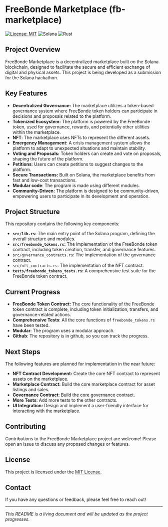 # FreeBonde Marketplace (fb-marketplace)

[![License: MIT](https://img.shields.io/badge/License-MIT-yellow.svg)](https://opensource.org/licenses/MIT)
![Solana](https://img.shields.io/badge/Solana-Program-blue)
![Rust](https://img.shields.io/badge/Rust-Lang-orange)

## Project Overview

FreeBonde Marketplace is a decentralized marketplace built on the Solana blockchain, designed to facilitate the secure and efficient exchange of digital and physical assets. This project is being developed as a submission for the Solana hackathon.

## Key Features

*   **Decentralized Governance:** The marketplace utilizes a token-based governance system where FreeBonde token holders can participate in decisions and proposals related to the platform.
*   **Tokenized Ecosystem:** The platform is powered by the FreeBonde token, used for governance, rewards, and potentially other utilities within the marketplace.
* **NFT**: The marketplace uses NFTs to represent the different assets.
*   **Emergency Management:** A crisis management system allows the platform to adapt to unexpected situations and maintain stability.
*   **Voting and Proposals:** Token holders can create and vote on proposals, shaping the future of the platform.
* **Petitions**: Users can create petitions to suggest changes to the platform.
*   **Secure Transactions:** Built on Solana, the marketplace benefits from fast and low-cost transactions.
* **Modular code**: The program is made using different modules.
*   **Community-Driven:** The platform is designed to be community-driven, empowering users to participate in its development and operation.

## Project Structure

This repository contains the following key components:

*   **`src/lib.rs`:** The main entry point of the Solana program, defining the overall structure and modules.
*   **`src/freebonde_tokens.rs`:** The implementation of the FreeBonde token contract, including token creation, transfer, and governance features.
* `src/governance_contracts.rs`: The implementation of the governance contract.
* `src/nft_contracts.rs`: The implementation of the NFT contract.
*   **`tests/freebonde_tokens_tests.rs`:** A comprehensive test suite for the FreeBonde token contract.

## Current Progress

*   **FreeBonde Token Contract:** The core functionality of the FreeBonde token contract is complete, including token initialization, transfers, and governance-related actions.
* **Comprehensive Tests**: All the core functions of `freebonde_tokens.rs` have been tested.
* **Modular**: The program uses a modular approach.
* **Github**: The repository is in github, so you can track the progress.

## Next Steps

The following features are planned for implementation in the near future:

*   **NFT Contract Development:** Create the core NFT contract to represent assets on the marketplace.
*   **Marketplace Contract:** Build the core marketplace contract for asset listings and sales.
*   **Governance Contract**: Build the core governance contract.
* **More Tests**: Add more tests to the other contracts.
*   **UI Integration:** Design and implement a user-friendly interface for interacting with the marketplace.

## Contributing

Contributions to the FreeBonde Marketplace project are welcome! Please open an issue to discuss any proposed changes or features.

## License

This project is licensed under the [MIT License](LICENSE).

## Contact

If you have any questions or feedback, please feel free to reach out!

---

*This README is a living document and will be updated as the project progresses.*
